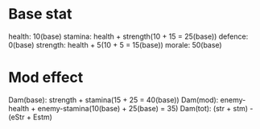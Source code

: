 Base stat
===
health: 10(base)
stamina: health + strength(10 + 15 = 25(base))
defence: 0(base)
strength: health + 5(10 + 5 = 15(base))
morale: 50(base)

Mod effect
===
Dam(base): strength + stamina(15 + 25 = 40(base))
Dam(mod): enemy-health + enemy-stamina(10(base) + 25(base) = 35)
Dam(tot): (str + stm) - (eStr + Estm)